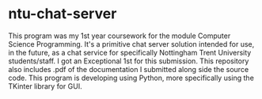 # ntu-chat-server
This program was my 1st year coursework for the module Computer Science Programming. It's a primitive chat server solution intended for use, in the future,
as a chat service for specifically Nottingham Trent University students/staff. I got an Exceptional 1st for this submission. This repository also includes
.pdf of the documentation I submitted along side the source code. This program is developing using Python, more specifically using the TKinter library for
GUI.
